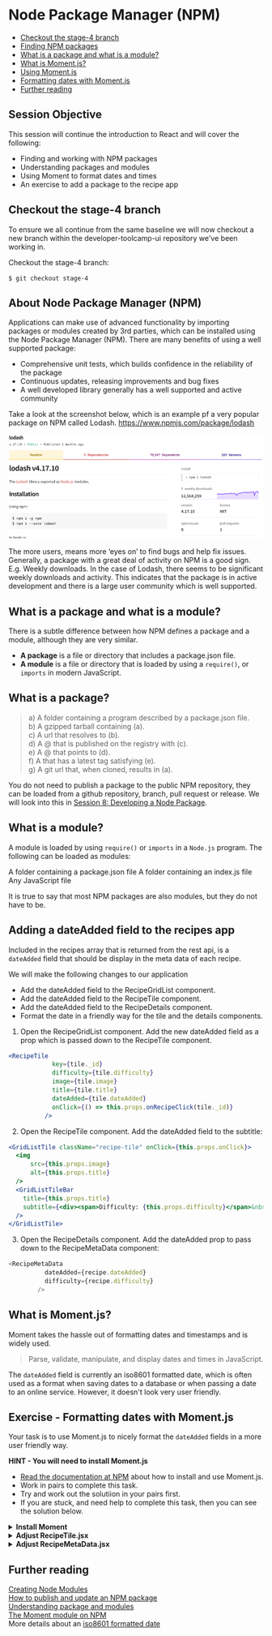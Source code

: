 # Node Package Manager (NPM)

* [Checkout the stage-4 branch](#stage-4)
* [Finding NPM packages](#npm)
* [What is a package and what is a module?](package-module)
* [What is Moment.js?](#moment)
* [Using Moment.js](#usingmoment)
* [Formatting dates with Moment.js](#dateformatting)
* [Further reading](#further)

## Session Objective
This session will continue the introduction to React and will cover the following:

* Finding and working with NPM packages
* Understanding packages and modules
* Using Moment to format dates and times
* An exercise to add a package to the recipe app

<a name="stage-4"></a>
## Checkout the stage-4 branch
To ensure we all continue from the same baseline we will now checkout a new
branch within the developer-toolcamp-ui repository we've been working in.

Checkout the stage-4 branch:
```
$ git checkout stage-4
```

<a name="npm"></a>
## About Node Package Manager (NPM)
Applications can make use of advanced functionality by importing packages or modules created by 3rd parties, which can be installed using the Node Package Manager (NPM).  There are many benefits of using a well supported package:

* Comprehensive unit tests, which builds confidence in the reliability of the package
* Continuous updates, releasing improvements and bug fixes
* A well developed library generally has a well supported and active community

Take a look at the screenshot below, which is an example pf a very popular package on NPM called Lodash.
https://www.npmjs.com/package/lodash

<img src="./resources/session_07_lodash.png" alt="Lodash NPM page" />

The more users, means more ‘eyes on’ to find bugs and help fix issues. Generally, a package with a great deal of activity on NPM is a good sign.  E.g. Weekly downloads.  In the case of Lodash, there seems to be significant weekly downloads and activity.  This indicates that the package is in active development and there is a large user community which is well supported.

<a name="package-module"></a>
## What is a package and what is a module?
There is a subtle difference between how NPM defines a package and a module, although they are very similar.

* **A package** is a file or directory that includes a package.json file.
* **A module** is a file or directory that is loaded by using a `require()`, or `imports` in modern JavaScript.

<a name="what-is-a-package"></a>
## What is a package?
> a) A folder containing a program described by a package.json file.  
> b) A gzipped tarball containing (a).  
> c) A url that resolves to (b).  
> d) A <name>@<version> that is published on the registry with (c).  
> e) A <name>@<tag> that points to (d).  
> f) A <name> that has a latest tag satisfying (e).  
> g) A git url that, when cloned, results in (a).  

You do not need to publish a package to the public NPM repository, they can be loaded from a github repository, branch, pull request or release.  We will look into this in [Session 8: Developing a Node Package](./session_08_develop_npm_package.md).

<a name="what-is-a-module"></a>
## What is a module?
A module is loaded by using `require()` or `imports` in a `Node.js` program. The following can be loaded as modules:

A folder containing a package.json file
A folder containing an index.js file
Any JavaScript file

It is true to say that most NPM packages are also modules, but they do not have to be.

<a name="adding-dateAdded"></a>
## Adding a dateAdded field to the recipes app

Included in the recipes array that is returned from the rest api, is a `dateAdded` field that should be display in the meta data of each recipe.

We will make the following changes to our application
* Add the dateAdded field to the RecipeGridList component.
* Add the dateAdded field to the RecipeTile component.
* Add the dateAdded field to the RecipeDetails component.
* Format the date in a friendly way for the tile and the details components.

1. Open the RecipeGridList component.  Add the new dateAdded field as a prop which is passed down to the RecipeTile component.
```jsx
<RecipeTile
            key={tile._id}
            difficulty={tile.difficulty}
            image={tile.image}
            title={tile.title}
            dateAdded={tile.dateAdded}
            onClick={() => this.props.onRecipeClick(tile._id)}
          />
```

2. Open the RecipeTile component.  Add the dateAdded field to the subtitle:
```jsx
<GridListTile className="recipe-tile" onClick={this.props.onClick}>
  <img
      src={this.props.image}
      alt={this.props.title}
  />
  <GridListTileBar
    title={this.props.title}
    subtitle={<div><span>Difficulty: {this.props.difficulty}</span>&nbsp;&nbsp;<span>Date added: {this.props.dateAdded}</span></div>}
  />
</GridListTile>
```

3. Open the RecipeDetails component.  Add the dateAdded prop to pass down to the RecipeMetaData component:
```javascript
<RecipeMetaData
          dateAdded={recipe.dateAdded}
          difficulty={recipe.difficulty}
        />
```

<a name="whatismoment"></a>
## What is Moment.js?
Moment takes the hassle out of formatting dates and timestamps and is widely used.

> Parse, validate, manipulate, and display dates and times in JavaScript.

The `dateAdded` field is currently an iso8601 formatted date, which is often used as a format when saving dates to a database or when passing a date to an online service.  However, it doesn't look very user friendly.

<a name="dateformatting"></a>
## Exercise - Formatting dates with Moment.js
Your task is to use Moment.js to nicely format the `dateAdded` fields in a more user friendly way.

**HINT - You will need to install Moment.js**

* [Read the documentation at NPM](https://www.npmjs.com/package/moment) about how to install and use Moment.js.
* Work in pairs to complete this task.
* Try and work out the solutiion in your pairs first.
* If you are stuck, and need help to complete this task, then you can see the solution below.

<details>
  <summary><b>Install Moment</b></summary>
  <p>
    1. Head over to npm to confirm the installation instructions and install Moment.js as a devDependency.
    ```
    $ npm install --save-dev moment
    ```

    2. Then confirm that moment is installed in the devDependencies of package.json.
    ```json
    "devDependencies": {
        "chai": "^4.1.2",
        "enzyme": "^3.3.0",
        "enzyme-adapter-react-16": "^1.1.1",
        "jest": "^23.2.0",
        "moment": "^2.22.2",
        "react-scripts": "^1.1.4"
    }
    ```
  </p>
</details>

<details>
  <summary><b>Adjust RecipeTile.jsx</b></summary>
  <p>
    1. Import moment into the RecipeTile component:
    ```javascript
    import moment from 'moment';
    ```

    2. Format the date using moment, by replacing `this.props.dateAdded` with the following:

    ```javascript
    moment(new Date(this.props.dateAdded)).format("DD-MMM-YYYY")
    ```
  </p>
</details>

<details>
  <summary><b>Adjust RecipeMetaData.jsx</b></summary>
  <p>

    1. Open the RecipeMetaData component and import moment into the component:
    ```javascript
    import moment from 'moment';
    ```

    2. Add the formatted date to the MetaData component:
    ```javascript
    <List>
      <ListItem key="difficulty">
        <ListItemText primary={"Difficulty: " + props.difficulty} />
      </ListItem>
      <ListItem key="dateAdded">
        <ListItemText primary={"Added: " + moment(new Date(props.dateAdded)).format("DD-MMM-YYYY")} />
      </ListItem>
    </List>
    ```

    3. Take a look at the app and you will now see the date formatted correctly and displayed on the tile grid and recipe details pages.  
  </p>
</details>

<a name="further"></a>
## Further reading
[Creating Node Modules](https://docs.npmjs.com/getting-started/creating-node-modules)  
[How to publish and update an NPM package](https://docs.npmjs.com/getting-started/publishing-npm-packages)  
[Understanding package and modules](https://docs.npmjs.com/getting-started/packages)  
[The Moment module on NPM](https://www.npmjs.com/package/moment)  
More details about an [iso8601 formatted date](https://en.wikipedia.org/wiki/ISO_8601)
